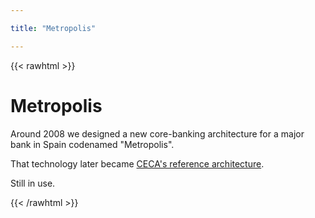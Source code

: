 ```yaml
---

title: "Metropolis"

---
```

{{< rawhtml >}}
            <h1>Metropolis</h1>
            <div class=body>
                <p>Around 2008 we designed a new core-banking architecture for a major bank in Spain codenamed "Metropolis".</p>
                <p>That technology later became <a href="https://www.20minutos.es/noticia/685828/0/">CECA's reference architecture</a>.</p> 
                <p>Still in use.</p>
            </div>
            <div class=breaker></div>
            <div class=pad2y>
            </div>
{{< /rawhtml >}}        
